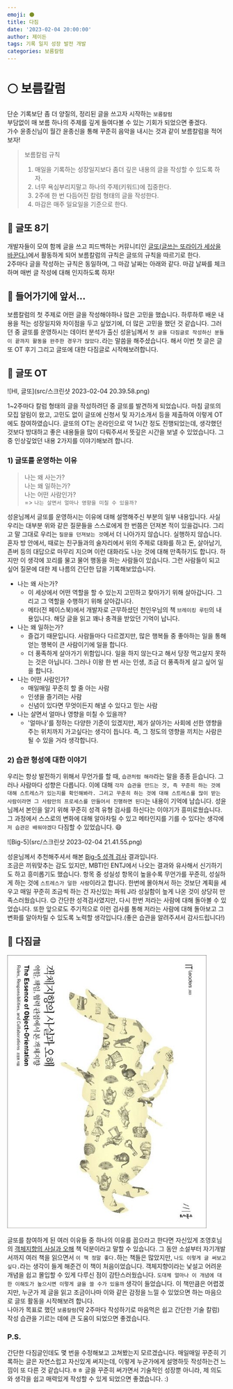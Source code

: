 ```yaml
---
emoji: 🌑
title: 다짐
date: '2023-02-04 20:00:00'
author: 제이든
tags: 기록 일지 성장 발전 개발
categories: 보름칼럼
---
```


# 🌕 보름칼럼

단순 기록보단 좀 더 양질의, 정리된 글을 쓰고자 시작하는 `보름칼럼`<br/>
부담없이 매 보름 하나의 주제를 깊게 들여다볼 수 있는 기회가 되었으면 좋겠다.<br/>
가수 윤종신님이 월간 윤종신을 통해 꾸준히 음악을 내시는 것과 같이 보름칼럼을 적어보자!

> 보름칼럼 규칙
>
> 1. 매일을 기록하는 성장일지보다 좀더 깊은 내용의 글을 작성할 수 있도록 하자.
> 2. 너무 욕심부리지말고 하나의 주제(키워드)에 집중한다.
> 3. 2주에 한 번 다듬어진 칼럼 형태의 글을 작성한다.
> 4. 마감은 매주 일요일을 기준으로 한다.

## 📃 글또 8기

개발자들이 모여 함께 글을 쓰고 피드백하는 커뮤니티인 [글또(글쓰는 또라이가 세상을 바꾼다.)](https://www.notion.so/zzsza/ac5b18a482fb4df497d4e8257ad4d516)에서
활동하게 되어 보름칼럼의 규칙은 글또의 규칙을 따르기로 한다.<br/>
2주마다 글을 작성하는 규칙은 동일하며, 그 마감 날짜는 아래와 같다. 마감 날짜를 체크하며 매번 글 작성에 대해 인지하도록 하자!<br/>

## 🚂 들어가기에 앞서...

보름칼럼의 첫 주제로 어떤 글을 작성해야하나 많은 고민을 했습니다. 하루하루 배운 내용을 적는 성장일지와 차이점을 두고 싶었기에, 더 많은 고민을 했던 것 같습니다.
그러던 중 글또를 운영하시는 데이터 분석가 출신 성윤님께서 `첫 글을 다짐글로 작성하신 분들이 끝까지 활동을 완주한 경우가 많았다.`라는 말씀을 해주셨습니다. 해서 이번 첫 글은
글또 OT 후기 그리고 글또에 대한 다짐글로 시작해보려합니다.

## 👋 글또 OT

![HI, 글또](src/스크린샷 2023-02-04 20.39.58.png)

1~2주마다 칼럼 형태의 글을 작성하려던 중 글또를 발견하게 되었습니다. 마침 글또의 모집 알림이 왔고, 고민도 없이 글또에 신청서 및 자기소개서 등을 제출하여 이렇게 OT에도 참여하였습니다.
글또의 OT는 온라인으로 약 1시간 정도 진행되었는데, 생각했던 것보다 방대하고 좋은 내용들을 많이 다뤄주셔서 뜻깊은 시간을 보낼 수 있었습니다. 그 중 인상깊었던 내용 2가지를 이야기해보려 합니다.

### 1) 글또를 운영하는 이유

> 나는 왜 사는가?<br/>
> 나는 왜 일하는가?<br/>
> 나는 어떤 사람인가?<br/>
> => `나는 살면서 얼마나 영향을 미칠 수 있을까?`

성윤님께서 글또를 운영하시는 이유에 대해 설명해주신 부분의 일부 내용입니다. 사실 우리는 대부분 위와 같은 질문들을 스스로에게 한 번쯤은 던져본 적이 있을겁니다.
그리고 말 그대로 우리는 `질문을 던져보는 것`에서 더 나아가지 않습니다. 실행하지 않습니다. 혼자 방 안에서, 때로는 친구들과의 술자리에서 위의 주제로 대화를 하고
돈, 살아남기, 존버 등의 대답으로 마무리 지으며 이런 대화라도 나눈 것에 대해 만족하기도 합니다. 하지만 이 생각에 꼬리를 물고 물어 행동을 하는 사람들이 있습니다.
그런 사람들이 되고 싶어 질문에 대한 제 나름의 간단한 답을 기록해보았습니다.

- 나는 왜 사는가?
  - 이 세상에서 어떤 역할을 할 수 있는지 고민하고 찾아가기 위해 살아갑니다. 그리고 그 역할을 수행하기 위해 살아갑니다.
  - 메타(전 페이스북)에서 개발자로 근무하셨던 천인우님의 책 `브레이킹 루틴`의 내용입니다. 해당 글을 읽고 꽤나 충격을 받았던 기억이 납니다.
- 나는 왜 일하는가?
  - 즐겁기 때문입니다. 사람들마다 다르겠지만, 많은 행복들 중 좋아하는 일을 통해 얻는 행복이 큰 사람이기에 일을 합니다.
  - 더 풍족하게 살아가기 위함입니다. 일을 하지 않는다고 해서 당장 먹고살지 못하는 것은 아닙니다. 그러나 이왕 한 번 사는 인생, 조금 더 풍족하게 살고 싶어 일을 합니다.
- 나는 어떤 사람인가?
  - 매일매일 꾸준히 할 줄 아는 사람
  - 인생을 즐기려는 사람
  - 신념이 있다면 무엇이든지 해낼 수 있다고 믿는 사람
- 나는 살면서 얼마나 영향을 미칠 수 있을까?
  - '얼마나'를 정하는 다양한 기준이 있겠지만, 제가 살아가는 사회에 선한 영향을 주는 위치까지 가고싶다는 생각이 듭니다. 즉, 그 정도의 영향을 끼치는 사람은 될 수 있을 거라 생각합니다.

### 2) 습관 형성에 대한 이야기

우리는 항상 발전하기 위해서 무언가를 할 때, `습관처럼 해라`라는 말을 종종 듣습니다. 그러나 사람마다 성향은 다릅니다. 이에 대해
`각자 습관을 만드는 것, 즉 꾸준히 하는 것에 대해 스트레스가 있는지를 확인해봐라. 그리고 꾸준히 하는 것에 대해 스트레스를 많이 받는 사람이라면
그 사람만의 프로세스를 만들어서 진행하면 된다`는 내용이 기억에 남습니다. 성윤님께서 본인을 알기 위해 꾸준히 성격 유형 검사를 하신다는 이야기가 흥미로웠습니다. 
그 과정에서 스스로의 변화에 대해 알아차릴 수 있고 메타인지를 기를 수 있다는 생각에 `저 습관은 배워야겠다` 다짐할 수 있었습니다. 😄

![Big-5](src/스크린샷 2023-02-04 21.41.55.png)

성윤님께서 추천해주셔서 해본 [Big-5 성격 검사](https://together.kakao.com/big-five) 결과입니다.<br/>
조금은 끼워맞추는 감도 있지만, MBTI인 ENTJ에서 나오는 결과와 유사해서 신기하기도 하고 흥미롭기도 했습니다.
항목 중 성실성 항목이 높을수록 무언가를 꾸준히, 성실하게 하는 것에 `스트레스가 덜한 사람`이라고 합니다. 한번에 몰아쳐서 하는 것보단
계획을 세우고 매일 꾸준히 조금씩 하는 건 자신있는 파워 J라 성실함이 높게 나온 것이 상당히 만족스러웠습니다. 😌
간단한 성격검사였지만, 다시 한번 저라는 사람에 대해 돌아볼 수 있었습니다. 또한 앞으로도 주기적으로 이런 검사를 통해 저라는 사람에 대해
돌아보고 그 변화를 알아차릴 수 있도록 노력할 생각입니다.(좋은 습관을 알려주셔서 감사드립니다!)

## 🙏 다짐글

![객체지향의 사실과 오해](src/9788998139766.jpg)

글또를 참여하게 된 여러 이유들 중 하나의 이유를 꼽으라고 한다면 자신있게 조영호님의 [객체지향의 사실과 오해](https://product.kyobobook.co.kr/detail/S000001628109) 책 덕분이라고 말할 수 있습니다.
그 동안 소설부터 자기개발서까지 여러 책을 읽으면서 `이 책 정말 좋다.`하는 책들은 많았지만, `나도 이렇게 글 써보고싶다.`라는 생각이 들게 해준건 이 책이 처음이었습니다.
객체지향이라는 낯설고 어려운 개념을 쉽고 몰입할 수 있게 다루신 점이 감탄스러웠습니다. `도대체 얼마나 이 개념에 대한 이해도가 높으시면 이렇게 글을 쓸 수가 있을까` 생각이 들었습니다. 
이 책만큼은 어렵겠지만, 누군가 제 글을 읽고 조금이나마 이와 같은 감정을 느낄 수 있었으면 하는 마음으로 글또 활동을 시작해보려 합니다.<br/>
나아가 목표로 했던 `보름칼럼`(약 2주마다 작성하기로 마음먹은 쉽고 간단한 기술 칼럼) 작성 습관을 기르는 데에 큰 도움이 되었으면 좋겠습니다.

### P.S.

간단한 다짐글인데도 몇 번을 수정해보고 고쳐봤는지 모르겠습니다. 매일매일 꾸준히 기록하는 글은 자연스럽고 자신있게 써지는데, 이렇게 누군가에게 설명하듯 작성하는건 느낌이 또 다른 것 같습니다.ㅎㅎ
글을 꾸준히 써가면서 기술적인 성장뿐 아니라, 제 의도와 생각을 쉽고 매력있게 작성할 수 있게 되었으면 좋겠습니다. :)

```toc

```
